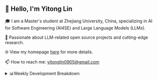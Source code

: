 ## 👋 Hello, I'm Yitong Lin 
🎓 I am a Master's student at Zhejiang University, China, specializing in AI for Software Engineering (AI4SE) and Large Language Models (LLMs). 

🚀 Passionate about LLM-related open source projects and cutting-edge research.

🌐 View my homepage [here](https://eaton0.github.io/) for more details.

📫 How to reach me: yitonglin0905@gmail.com

<details><summary>📊Weekly Development Breakdown</summary>

<!--START_SECTION:waka-->

```txt
From: 10 October 2025 - To: 17 October 2025

Total Time: 4 hrs 42 mins

Python       2 hrs 12 mins   ███████████▓░░░░░░░░░░░░░   47.00 %
Markdown     1 hr 22 mins    ███████▒░░░░░░░░░░░░░░░░░   29.27 %
Text         39 mins         ███▒░░░░░░░░░░░░░░░░░░░░░   13.99 %
Bash         22 mins         ██░░░░░░░░░░░░░░░░░░░░░░░   07.80 %
JSON         3 mins          ▒░░░░░░░░░░░░░░░░░░░░░░░░   01.23 %
```

<!--END_SECTION:waka-->

[![wakatime](https://wakatime.com/badge/user/2b9478a2-005d-4708-b42f-076b3a02fc21.svg)](https://wakatime.com/@2b9478a2-005d-4708-b42f-076b3a02fc21)